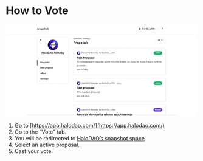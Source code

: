 # How to Vote

![](<../.gitbook/assets/CleanShot 2021-06-08 at 20.36.39.gif>)

1. Go to [https://app.halodao.com/](https://app.halodao.com/)
2. Go to the “Vote” tab.
3. You will be redirected to [HaloDAO’s snapshot space](https://snapshot.org/#/halodao.eth).
4. Select an active proposal.
5. Cast your vote.
